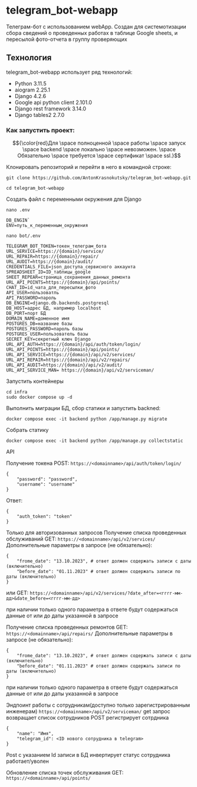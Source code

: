 # telegram_bot-webapp
Телеграм-бот с использованием webApp.
Создан для системотизации сбора сведений о проведенных работах в таблице Google sheets, и пересылой фото-отчета в группу проверяющих

## Технология
telegram_bot-webapp использует ряд технологий:
- Python 3.11.5
- aiogram 2.25.1
- Django 4.2.6
- Google api python client 2.101.0
- Django rest framework 3.14.0
- Django tables2 2.7.0


### Как запустить проект:
$${\color{red}Для \space полноценной \space работы \space запуск \space backend \space локально \space невозможен. \space Обязательно \space требуется \space сертификат \space ssl.}$$

Клонировать репозиторий и перейти в него в командной строке:

```
git clone https://github.com/AntonKrasnokutsky/telegram_bot-webapp.git
```

```
cd telegram_bot-webapp
```

Создать файл с переменными окружения для Django

```
nano .env
```
```
DB_ENGIN`
ENV=путь_к_переменным_окружения
```

```
nano bot/.env
```
```
TELEGRAM_BOT_TOKEN=токен_телеграм_бота
URL_SERVICE=https://{domain}/service/
URL_REPAIR=https://{domain}/repair/
URL_AUDIT=https://{domain}/audit/
CREDENTIALS_FILE=json_доступа_сервисного аккаунта
SPREADSHEET_ID=ID_таблицы_google
SHEET_REPEAR=страница_сохранения_данных_ремонта
URL_API_POINTS=https://{domain}/api/points/
CHAT_ID=id_чата_для_пересылки_фото
API_USER=пользоватль
API_PASSWORD=пароль
DB_ENGINE=django.db.backends.postgresql
DB_HOST=адрес БД, например localhost
DB_PORT=порт БД
DOMAIN_NAME=доменное имя
POSTGRES_DB=название базы
POSTGRES_PASSWORD=пароль базы
POSTGRES_USER=пользователь базы
SECRET_KEY=секретный ключ Django
URL_API_AUTH=https://{domain}/api/auth/token/login/
URL_API_POINTS=https://{domain}/api/points/
URL_API_SERVICE=https://{domain}/api/v2/services/
URL_API_REPAIR=https://{domain}/api/v2/repairs/
URL_API_AUDIT=https://{domain}/api/v2/audit/
URL_API_SERVICE_MAN= https://{domain}/api/v2/serviceman/
```

Запустить контейнеры
```
cd infra
sudo docker compose up -d
```

Выполнить миграции БД, сбор статики и запустить backned:
```
docker compose exec -it backend python /app/manage.py migrate
```

Собрать статику
```
docker compose exec -it backend python /app/manage.py collectstatic
```

API

Получение токена
POST: `https://<domainname>/api/auth/token/login/`
```
{
    "password": "password",
    "username": "username"
}
```

Ответ:
```
{
    "auth_token": "token"
}
```

Только для авторизованных запросов
Получение списка проведенных обслуживаний
GET: `https://<domainname>/api/v2/services/`
Дополнительные параметры в запросе (не обязательно):
```
{
    "frome_date": "13.10.2023", # ответ должен содержать записи с даты (включительно)
    "before_date": "01.11.2023" # ответ должен содержать записи по даты (включительно)
}
```
или GET: `https://<domainname>/api/v2/services/?date_after=<гггг-мм-дд>&date_before=<гггг-мм-дд>`

при наличии только одного параметра в ответе будут содержаться данные от или до даты указанной в запросе

Получение списка проведенных ремонтов
GET: `https://<domainname>/api/repairs/`
Дополнительные параметры в запросе (не обязательно):
```
{
    "frome_date": "13.10.2023", # ответ должен содержать записи с даты (включительно)
    "before_date": "01.11.2023" # ответ должен содержать записи по даты (включительно)
}
```
при наличии только одного параметра в ответе будут содержаться данные от или до даты указанной в запросе


Эндпоинт работы с сотрудникам(доступно только зарегистрированным инженерам)
`https://<domainname>/api/v2/serviceman/`
get запрос возвращает список сотрудников
POST регистрирует сотрдника
```
{
    "name": "Имя",
    "telegram_id": <ID нового сотрудника в telegram>
}
```
Post с указанием Id записи в БД инвертирует статус сотрудника работает/уволен

Обновление списка точек обслуживания
GET: `https://<domainname>/api/points/`